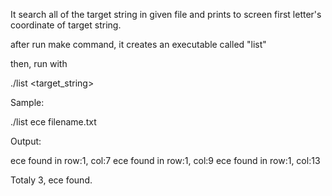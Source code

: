 It search all of the target string in given file and prints to screen first letter's coordinate of target string.

after run make command, it creates an executable called "list"

then, run with

./list <target_string>  <filename>

Sample:

./list ece filename.txt

Output:

ece found in row:1, col:7
ece found in row:1, col:9
ece found in row:1, col:13

Totaly 3, ece found.

